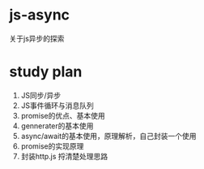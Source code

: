 # js-async
关于js异步的探索

# study plan
1. JS同步/异步 
2. JS事件循环与消息队列
3. promise的优点、基本使用
4. gennerater的基本使用
5. async/await的基本使用，原理解析，自己封装一个使用
6. promise的实现原理
7. 封装http.js 捋清楚处理思路